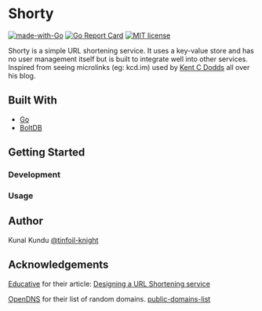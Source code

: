 # Shorty
[![made-with-Go](https://img.shields.io/badge/Made%20with-Go-1f425f.svg)](http://golang.org)
[![Go Report Card](https://goreportcard.com/badge/github.com/tinfoil-knight/shorty)](https://goreportcard.com/report/github.com/tinfoil-knight/shorty)
[![MIT license](https://img.shields.io/badge/License-MIT-blue.svg)](https://lbesson.mit-license.org/)

Shorty is a simple URL shortening service. It uses a key-value store and has no user management itself but is built to integrate well into other services. Inspired from seeing microlinks (eg: kcd.im) used by [Kent C Dodds](https://kentcdodds.com/) all over his blog.

## Built With
- [Go](https://golang.org/)
- [BoltDB](https://github.com/boltdb/bolt)

## Getting Started

### Development

### Usage

## Author
Kunal Kundu [@tinfoil-knight](https://github.com/tinfoil-knight)

## Acknowledgements
[Educative](https://www.educative.io/) for their article: [Designing a URL Shortening service](https://www.educative.io/courses/grokking-the-system-design-interview/m2ygV4E81AR)

[OpenDNS](https://github.com/opendns) for their list of random domains. [public-domains-list](https://github.com/opendns/public-domain-lists/blob/master/opendns-random-domains.txt)